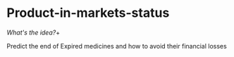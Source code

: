 # Product-in-markets-status
_What's the idea?_+

Predict the end of Expired medicines and how to avoid their financial losses
